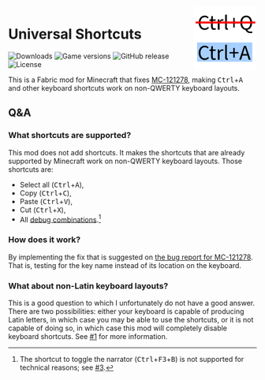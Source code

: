 <img src="src/main/resources/assets/universal-shortcuts-mc/icon.png" alt="Universal Shortcuts icon" width="128" align="right">

# Universal Shortcuts

![Downloads](https://img.shields.io/modrinth/dt/universal-shortcuts)
![Game versions](https://img.shields.io/modrinth/game-versions/universal-shortcuts)
![GitHub release](https://img.shields.io/github/release/MDLC01/universal-shortcuts-mc)
![License](https://img.shields.io/github/license/MDLC01/universal-shortcuts-mc)

This is a Fabric mod for Minecraft that fixes [MC-121278](https://bugs.mojang.com/browse/MC-121278), making <kbd>Ctrl</kbd>+<kbd>A</kbd> and other keyboard shortcuts work on non-QWERTY keyboard layouts.

## Q&A

### What shortcuts are supported?

This mod does not add shortcuts. It makes the shortcuts that are already supported by Minecraft work on non-QWERTY keyboard layouts. Those shortcuts are:
- Select all (<kbd>Ctrl</kbd>+<kbd>A</kbd>),
- Copy (<kbd>Ctrl</kbd>+<kbd>C</kbd>),
- Paste (<kbd>Ctrl</kbd>+<kbd>V</kbd>),
- Cut (<kbd>Ctrl</kbd>+<kbd>X</kbd>),
- All [debug combinations](https://minecraft.fandom.com/wiki/Debug_combination).[^1]

[^1]: The shortcut to toggle the narrator (<kbd>Ctrl</kbd>+<kbd>F3</kbd>+<kbd>B</kbd>) is not supported for technical reasons; see [#3](https://github.com/MDLC01/universal-shortcuts-mc/issues/3).

### How does it work?

By implementing the fix that is suggested on [the bug report for MC-121278](https://bugs.mojang.com/browse/MC-121278). That is, testing for the key name instead of its location on the keyboard.

### What about non-Latin keyboard layouts?

This is a good question to which I unfortunately do not have a good answer. There are two possibilities: either your keyboard is capable of producing Latin letters, in which case you may be able to use the shortcuts, or it is not capable of doing so, in which case this mod will completely disable keyboard shortcuts. See [#1](https://github.com/MDLC01/universal-shortcuts-mc/issues/1) for more information.
